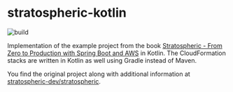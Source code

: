 # stratospheric-kotlin 

![build](https://github.com/partyschaum/stratospheric-kotlin/actions/workflows/build.yml/badge.svg)

Implementation of the example project from the book
[Stratospheric - From Zero to Production with Spring Boot and AWS](https://leanpub.com/stratospheric)
in Kotlin. The CloudFormation stacks are written in Kotlin as well using Gradle instead of Maven.

You find the original project along with additional information at
[stratospheric-dev/stratospheric](https://github.com/stratospheric-dev/stratospheric/).
